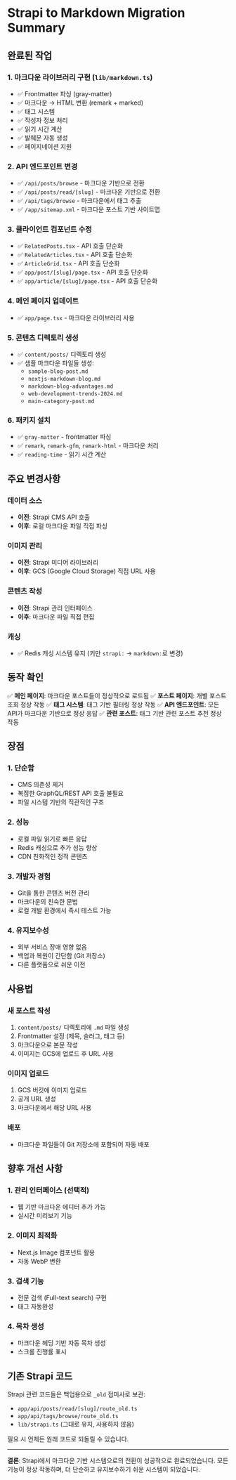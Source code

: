 # Strapi to Markdown Migration Summary

## 완료된 작업

### 1. 마크다운 라이브러리 구현 (`lib/markdown.ts`)
- ✅ Frontmatter 파싱 (gray-matter)
- ✅ 마크다운 → HTML 변환 (remark + marked)
- ✅ 태그 시스템
- ✅ 작성자 정보 처리
- ✅ 읽기 시간 계산
- ✅ 발췌문 자동 생성
- ✅ 페이지네이션 지원

### 2. API 엔드포인트 변경
- ✅ `/api/posts/browse` - 마크다운 기반으로 전환
- ✅ `/api/posts/read/[slug]` - 마크다운 기반으로 전환  
- ✅ `/api/tags/browse` - 마크다운에서 태그 추출
- ✅ `/app/sitemap.xml` - 마크다운 포스트 기반 사이트맵

### 3. 클라이언트 컴포넌트 수정
- ✅ `RelatedPosts.tsx` - API 호출 단순화
- ✅ `RelatedArticles.tsx` - API 호출 단순화
- ✅ `ArticleGrid.tsx` - API 호출 단순화
- ✅ `app/post/[slug]/page.tsx` - API 호출 단순화
- ✅ `app/article/[slug]/page.tsx` - API 호출 단순화

### 4. 메인 페이지 업데이트
- ✅ `app/page.tsx` - 마크다운 라이브러리 사용

### 5. 콘텐츠 디렉토리 생성
- ✅ `content/posts/` 디렉토리 생성
- ✅ 샘플 마크다운 파일들 생성:
  - `sample-blog-post.md`
  - `nextjs-markdown-blog.md` 
  - `markdown-blog-advantages.md`
  - `web-development-trends-2024.md`
  - `main-category-post.md`

### 6. 패키지 설치
- ✅ `gray-matter` - frontmatter 파싱
- ✅ `remark`, `remark-gfm`, `remark-html` - 마크다운 처리
- ✅ `reading-time` - 읽기 시간 계산

## 주요 변경사항

### 데이터 소스
- **이전**: Strapi CMS API 호출
- **이후**: 로컬 마크다운 파일 직접 파싱

### 이미지 관리
- **이전**: Strapi 미디어 라이브러리
- **이후**: GCS (Google Cloud Storage) 직접 URL 사용

### 콘텐츠 작성
- **이전**: Strapi 관리 인터페이스
- **이후**: 마크다운 파일 직접 편집

### 캐싱
- ✅ Redis 캐싱 시스템 유지 (키만 `strapi:` → `markdown:`로 변경)

## 동작 확인

✅ **메인 페이지**: 마크다운 포스트들이 정상적으로 로드됨
✅ **포스트 페이지**: 개별 포스트 조회 정상 작동
✅ **태그 시스템**: 태그 기반 필터링 정상 작동
✅ **API 엔드포인트**: 모든 API가 마크다운 기반으로 정상 응답
✅ **관련 포스트**: 태그 기반 관련 포스트 추천 정상 작동

## 장점

### 1. 단순함
- CMS 의존성 제거
- 복잡한 GraphQL/REST API 호출 불필요
- 파일 시스템 기반의 직관적인 구조

### 2. 성능
- 로컬 파일 읽기로 빠른 응답
- Redis 캐싱으로 추가 성능 향상
- CDN 친화적인 정적 콘텐츠

### 3. 개발자 경험
- Git을 통한 콘텐츠 버전 관리
- 마크다운의 친숙한 문법
- 로컬 개발 환경에서 즉시 테스트 가능

### 4. 유지보수성
- 외부 서비스 장애 영향 없음
- 백업과 복원이 간단함 (Git 저장소)
- 다른 플랫폼으로 쉬운 이전

## 사용법

### 새 포스트 작성
1. `content/posts/` 디렉토리에 `.md` 파일 생성
2. Frontmatter 설정 (제목, 슬러그, 태그 등)
3. 마크다운으로 본문 작성
4. 이미지는 GCS에 업로드 후 URL 사용

### 이미지 업로드
1. GCS 버킷에 이미지 업로드
2. 공개 URL 생성
3. 마크다운에서 해당 URL 사용

### 배포
- 마크다운 파일들이 Git 저장소에 포함되어 자동 배포

## 향후 개선 사항

### 1. 관리 인터페이스 (선택적)
- 웹 기반 마크다운 에디터 추가 가능
- 실시간 미리보기 기능

### 2. 이미지 최적화
- Next.js Image 컴포넌트 활용
- 자동 WebP 변환

### 3. 검색 기능
- 전문 검색 (Full-text search) 구현
- 태그 자동완성

### 4. 목차 생성
- 마크다운 헤딩 기반 자동 목차 생성
- 스크롤 진행률 표시

## 기존 Strapi 코드

Strapi 관련 코드들은 백업용으로 `_old` 접미사로 보관:
- `app/api/posts/read/[slug]/route_old.ts`
- `app/api/tags/browse/route_old.ts` 
- `lib/strapi.ts` (그대로 유지, 사용하지 않음)

필요 시 언제든 원래 코드로 되돌릴 수 있습니다.

---

**결론**: Strapi에서 마크다운 기반 시스템으로의 전환이 성공적으로 완료되었습니다. 모든 기능이 정상 작동하며, 더 단순하고 유지보수하기 쉬운 시스템이 되었습니다.

